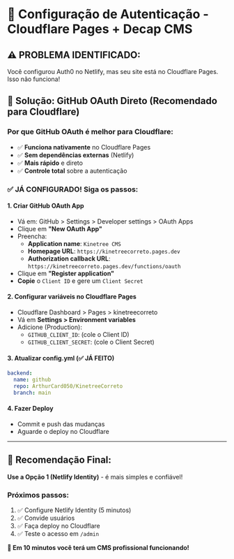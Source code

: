 # 🔐 Configuração de Autenticação - Cloudflare Pages + Decap CMS

## ⚠️ PROBLEMA IDENTIFICADO:
Você configurou Auth0 no Netlify, mas seu site está no Cloudflare Pages. Isso não funciona!

## 🎯 Solução: GitHub OAuth Direto (Recomendado para Cloudflare)

### **Por que GitHub OAuth é melhor para Cloudflare:**
- ✅ **Funciona nativamente** no Cloudflare Pages
- ✅ **Sem dependências externas** (Netlify)
- ✅ **Mais rápido** e direto
- ✅ **Controle total** sobre a autenticação

### **✅ JÁ CONFIGURADO! Siga os passos:**

#### 1. **Criar GitHub OAuth App**
- Vá em: GitHub > Settings > Developer settings > OAuth Apps
- Clique em **"New OAuth App"**
- Preencha:
  - **Application name**: `Kinetree CMS`
  - **Homepage URL**: `https://kinetreecorreto.pages.dev`
  - **Authorization callback URL**: `https://kinetreecorreto.pages.dev/functions/oauth`
- Clique em **"Register application"**
- **Copie** o `Client ID` e gere um `Client Secret`

#### 2. **Configurar variáveis no Cloudflare Pages**
- Cloudflare Dashboard > Pages > kinetreecorreto
- Vá em **Settings > Environment variables**
- Adicione (Production):
  - `GITHUB_CLIENT_ID`: (cole o Client ID)
  - `GITHUB_CLIENT_SECRET`: (cole o Client Secret)

#### 3. **Atualizar config.yml (✅ JÁ FEITO)**
```yaml
backend:
  name: github
  repo: ArthurCard050/KinetreeCorreto
  branch: main
```

#### 4. **Fazer Deploy**
- Commit e push das mudanças
- Aguarde o deploy no Cloudflare

---

## 🎯 **Recomendação Final:**

**Use a Opção 1 (Netlify Identity)** - é mais simples e confiável!

### **Próximos passos:**
1. ✅ Configure Netlify Identity (5 minutos)
2. ✅ Convide usuários
3. ✅ Faça deploy no Cloudflare
4. ✅ Teste o acesso em `/admin`

**🎉 Em 10 minutos você terá um CMS profissional funcionando!**